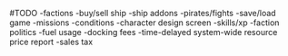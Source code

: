 #TODO
-factions
-buy/sell ship
-ship addons
-pirates/fights
-save/load game
-missions
-conditions
-character design screen
-skills/xp
-faction politics
-fuel usage
-docking fees
-time-delayed system-wide resource price report
-sales tax
